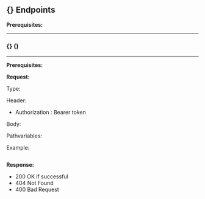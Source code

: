 ## {} Endpoints

**Prerequisites:**

---
### {} ()
---

**Prerequisites:**

**Request:**

Type: 

Header:
- Authorization : Bearer token

Body:

Pathvariables:

Example:
```JSON
```

**Response:**

- 200 OK if successful
- 404 Not Found
- 400 Bad Request
